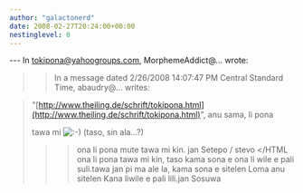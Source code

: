 ```yaml
---
author: "galactonerd"
date: 2008-02-27T20:24:00+00:00
nestinglevel: 0
---
```

\---
 In [tokipona@yahoogroups.com](mailto://tokipona@yahoogroups.com), MorphemeAddict@... wrote:

>> In a message dated 2/26/2008 14:07:47 PM Central Standard Time,
> abaudry@... writes:

>>> 
>> 
> "[http://www.theiling.de/schrift/tokipona.html](http://www.theiling.de/schrift/tokipona.html)", anu sama, li pona
> 
> tawa mi ![:-)](images/smilies/icon_e_smile.gif "Smile") (taso, sin ala...?)
> 
>> 
>>> ona li pona mute tawa mi kin.
>> jan Setepo / stevo </HTML
>>ona li pona tawa mi kin, taso kama sona e ona li wile e pali suli.tawa jan pi ma ale la, kama sona e sitelen Loma anu sitelen Kana liwile e pali lili.jan Sosuwa